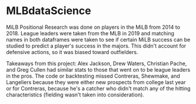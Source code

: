 # MLBdataScience
MiLB Positional Research was done on players in the MiLB from 2014 to 2018. League leaders were taken from the MLB in 2019 and matching names in both dataframes were taken to see if certain MiLB success can be studied to predict a player's success in the majors. This didn't account for defensive actions, so it was biased toward outfielders. 

Takeaways from this project: Alex Jackson, Drew Waters, Christian Pache, and Greg Cullen had similar stats to those that went on to be league leaders in the pros. The code or backtesting missed Contreras, Shewmake, and Langeliers because they were either new prospects from college last year or for Contreras, because he's a catcher who didn't match any of the hitting characteristics (fielding wasn't taken into consideration). 


